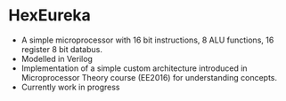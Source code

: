 # HexEureka
* A simple microprocessor with 16 bit instructions, 8 ALU functions, 16 register 8 bit databus.
* Modelled in Verilog
* Implementation of a simple custom architecture introduced in Microprocessor Theory course (EE2016) for understanding concepts.
* Currently work in progress
